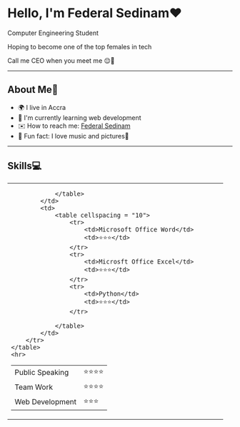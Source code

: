 <!DOCTYPE html>
<html lang="en">
<head>
    <meta charset="UTF-8">
    <meta http-equiv="X-UA-Compatible" content="IE=edge">
    <meta name="viewport" content="width=device-width, initial-scale=1.0">
    
</head>
<body>
    <h1>Hello, I'm Federal Sedinam❤️</h1>
    <p>Computer Engineering Student</p>
    <p>Hoping to become one of the top females in tech</p>
    <p>Call me CEO when you meet me 😌🥂</p>
    <hr>
    <h2>About Me🤗</h2>
    <ul>
        <li>🌍 I live in Accra</li>
        <li>🧠 I'm currently learning web development</li>
        <li>✉️ How to reach me: <a href="https://linktr.ee/Federal_Sedinam">Federal Sedinam</a> </li>
        <li>💃 Fun fact: I love music and pictures🥂</li>
    </ul>
    <hr>
    <h2>Skills💻</h2>
    <table>
        <tr>
            <td>
                <table cellspacing = "10">
                    <tr>
                        <td>Public Speaking</td>
                        <td>⭐⭐⭐⭐</td>
                    </tr>
                    <tr>
                        <td>Team Work</td>
                        <td>⭐⭐⭐⭐</td>
                    </tr>
                    <tr>
                        <td>Web Development</td>
                        <td>⭐⭐⭐</td>
                    </tr>                                 
                       
                </table>
            </td>
            <td>
                <table cellspacing = "10">                   
                    <tr>
                        <td>Microsoft Office Word</td>
                        <td>⭐⭐⭐</td>
                    </tr>
                    <tr>
                        <td>Microsft Office Excel</td>
                        <td>⭐⭐⭐</td>
                    </tr>
                    <tr>
                        <td>Python</td>
                        <td>⭐⭐⭐</td>
                    </tr>
                       
                </table>
            </td>
        </tr>
    </table>
    <hr>

</body>
</html>

